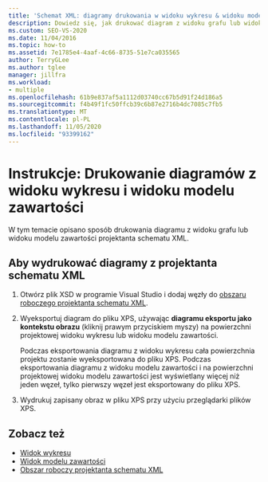 ```yaml
---
title: 'Schemat XML: diagramy drukowania w widoku wykresu & widoku modelu zawartości'
description: Dowiedz się, jak drukować diagram z widoku grafu lub widoku modelu zawartości projektanta schematu XML.
ms.custom: SEO-VS-2020
ms.date: 11/04/2016
ms.topic: how-to
ms.assetid: 7e1785e4-4aaf-4c66-8735-51e7ca035565
author: TerryGLee
ms.author: tglee
manager: jillfra
ms.workload:
- multiple
ms.openlocfilehash: 61b9e837af5a1112d03740cc67b5d91f24d186a5
ms.sourcegitcommit: f4b49f1fc50ffcb39c6b87e2716b4dc7085c7fb5
ms.translationtype: MT
ms.contentlocale: pl-PL
ms.lasthandoff: 11/05/2020
ms.locfileid: "93399162"
---
```

# <a name="how-to-print-diagrams-from-the-graph-view-and-the-content-model-view"></a>Instrukcje: Drukowanie diagramów z widoku wykresu i widoku modelu zawartości

W tym temacie opisano sposób drukowania diagramu z widoku grafu lub widoku modelu zawartości projektanta schematu XML.

## <a name="to-print-diagrams-from-the-xml-schema-designer"></a>Aby wydrukować diagramy z projektanta schematu XML

1. Otwórz plik XSD w programie Visual Studio i dodaj węzły do [obszaru roboczego projektanta schematu XML](../xml-tools/xml-schema-designer-workspace.md).

2. Wyeksportuj diagram do pliku XPS, używając **diagramu eksportu jako kontekstu obrazu** (kliknij prawym przyciskiem myszy) na powierzchni projektowej widoku wykresu lub widoku modelu zawartości.

     Podczas eksportowania diagramu z widoku wykresu cała powierzchnia projektu zostanie wyeksportowana do pliku XPS. Podczas eksportowania diagramu z widoku modelu zawartości i na powierzchni projektowej widoku modelu zawartości jest wyświetlany więcej niż jeden węzeł, tylko pierwszy węzeł jest eksportowany do pliku XPS.

3. Wydrukuj zapisany obraz w pliku XPS przy użyciu przeglądarki plików XPS.

## <a name="see-also"></a>Zobacz też

- [Widok wykresu](../xml-tools/graph-view.md)
- [Widok modelu zawartości](../xml-tools/content-model-view.md)
- [Obszar roboczy projektanta schematu XML](../xml-tools/xml-schema-designer-workspace.md)
